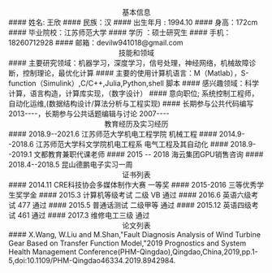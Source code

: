 <center> 基本信息 </center> 
#### 姓名: 王欣
#### 民族：汉 
#### 出生年月 : 1994.10
#### 身高：172cm 
#### 毕业院校：江苏师范大学 
#### 学历 ：硕士研究生
#### 手机：18260712928 
#### 邮箱：devilw941018@gmail.com

<center> 技能和领域 </center>
#### 主要研究领域：机器学习，深度学习，信号处理，神经网络，机械故障诊断，控制理论，最优化计算
#### 主要的使用计算机语言：M（Matlab），S-function（Simulink）,C/C++,Julia,Python,shell 脚本
#### 感兴趣领域：科学计算，语言构造，计算库实现，（数字设计）
#### 意向职位; 系统控制工程师，自动化运维,(数据结构设计/算法分析与工程实现)
#### 长期参与公共代码编写 2013----，长期参与公共话题编辑与讨论 2007----

<center> 教育经历及实习经历 </center>  
#### 2018.9--2021.6 江苏师范大学机电工程学院 机械工程
#### 2014.9--2018.6 江苏师范大学科文学院机电工程系 电气工程及其自动化
#### 2018.9--2019.1 文都教育兼职代课老师
#### 2015 -- 2018  海云集团GPU销售咨询
#### 2018.4--2018.5 昆山德鹏电子实习一周

<center> 证书列表 </center>
#### 2014.11 CRE科技协会多媒体制作大赛 一等奖
#### 2015-2016 三等优秀学生奖学金
#### 2015.3 计算机等级考试 二级 VB 通过
#### 2016.6 英语六级考试 477 通过
#### 2015.5 普通话测试 二级甲等 通过
#### 2015.12 英语四级考试 461 通过
#### 2017.3  维修电工三级 通过

<center> 论文列表 </center>
#### X.Wang, W.Liu and M.Shan,"Fault Diagnosis Analysis of Wind Turbine Gear Based on Transfer Function Model,"2019 Prognostics and System Health Management Conference(PHM-Qingdao),Qingdao,China,2019,pp.1-5,doi:10.1109/PHM-Qingdao46334.2019.8942984.

